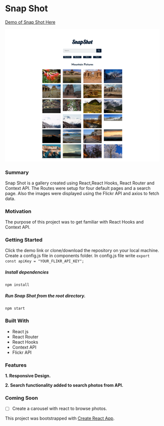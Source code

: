 # Snap Shot

[Demo of Snap Shot Here](https://yog9.github.io/SnapShot/)

![](/snapscout.png)

### Summary

Snap Shot is a gallery created using React,React Hooks, React Router and Context API. The Routes were setup for four default pages and a search page. Also the images were displayed using the Flickr API and axios to fetch data.

### Motivation

The purpose of this project was to get familiar with React Hooks and Context API.

### Getting Started

Click the demo link or clone/download the repository on your local machine.
Create a config.js file in components folder. In config.js file write
`export const apiKey = "YOUR_FLIKR_API_KEY";`

##### Install dependencies

`npm install`

##### Run Snap Shot from the root directory.

`npm start`

### Built With

- React js
- React Router
- React Hooks
- Context API
- Flickr API

### Features

**1. Responsive Design.**

**2. Search functionality added to search photos from API.**

### Coming Soon

- [ ] Create a carousel with react to browse photos.

This project was bootstrapped with [Create React App](https://github.com/facebook/create-react-app).
